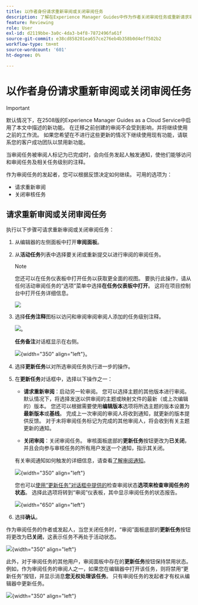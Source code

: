 ```yaml
---
title: 以作者身份请求重新审阅或关闭审阅任务
description: 了解在Experience Manager Guides中作为作者关闭审阅任务或重新请求审阅的工作流。
feature: Reviewing
role: User
exl-id: d2119bbe-3a0c-4da3-b4f8-7872496fa61f
source-git-commit: e38cd858201ea657ce276eb4b358b0d4eff502b2
workflow-type: tm+mt
source-wordcount: '601'
ht-degree: 0%

---
```


# 以作者身份请求重新审阅或关闭审阅任务

>[!IMPORTANT]
>
> 默认情况下，在2508版的Experience Manager Guides as a Cloud Service中启用了本文中描述的新功能。 在迁移之前创建的审阅不会受到影响，并将继续使用之前的工作流。 如果您希望在不进行这些更新的情况下继续使用现有功能，请联系您的客户成功团队以禁用新功能。

当审阅任务被审阅人标记为已完成时，会向任务发起人触发通知，使他们能够访问和审阅任务及相关任务级别的注释。

作为审阅任务的发起者，您可以根据反馈决定如何继续。 可用的选项为：

- 请求重新审阅
- 关闭审核任务

## 请求重新审阅或关闭审阅任务

执行以下步骤可请求重新审阅或关闭审阅任务：

1. 从编辑器的左侧面板中打开&#x200B;**审阅面板**。
2. 从&#x200B;**活动任务**&#x200B;列表中选择要关闭或重新提交以进行审阅的审阅任务。

   >[!NOTE]
   >
   > 您还可以在任务仪表板中打开任务以获取更全面的视图。 要执行此操作，请从任何活动审阅任务的“选项”菜单中选择&#x200B;**在任务仪表板中打开**。 这将在项目控制台中打开任务详细信息。

   ![](images/task-dashboard-selection-author-view.png)
3. 选择&#x200B;**任务注释**&#x200B;图标以访问和审阅审阅审阅人添加的任务级别注释。

   ![](images/task-comments-selection-author-view.png)。

   **任务备注**&#x200B;对话框显示在右侧。

   ![](images/task-comments-dialog-editor.png){width="350" align="left"}。
4. 选择&#x200B;**更新任务**&#x200B;以对所选审阅任务执行进一步的操作。
5. 在&#x200B;**更新任务**&#x200B;对话框中，选择以下操作之一：

   - **请求重新审阅**：启动另一轮审阅。 您可以选择主题的其他版本进行审阅。 默认情况下，将选择发送以供审阅的主题或映射文件的最新（或上次编辑的）版本。 您还可以根据需要使用&#x200B;**编辑版本**&#x200B;选项将所选主题的版本设置为&#x200B;**最新版本**&#x200B;或&#x200B;**基线**。  完成上一次审阅的审阅人将收到通知，就更新的版本提供反馈。 对于未将审阅任务标记为完成的其他审阅人，将会收到有关主题更新的通知。

   - **关闭审阅**：关闭审阅任务。 审核面板底部的&#x200B;**更新任务**&#x200B;按钮更改为&#x200B;**已关闭**，并且会向参与审核任务的所有用户发送一个通知，指示其关闭。

   有关审阅通知如何触发的详细信息，请查看[了解审阅通知](./review-understanding-review-notifications.md)。

   ![](images/update-task-dialog.png){width="350" align="left"}

   您也可以[使用“更新任务”对话框中提供的](./review-manage-tasks-review-dashboard.md#check-the-status-of-a-review-task)检查审阅状态&#x200B;**选项来检查审阅任务的状态**。 选择此选项将转到“审阅”仪表板，其中显示审阅任务的状态报告。

   ![](images/check-review-status-icon.png){width="650" align="left"}

6. 选择&#x200B;**确认**。


作为审阅任务的作者或发起人，当您关闭任务时，“审阅”面板底部的&#x200B;**更新任务**&#x200B;按钮将更改为&#x200B;**已关闭**，这表示任务不再处于活动状态。

![](images/review-task-status-closed-review-panel.png){width="350" align="left"}

此外，对于审阅任务的其他用户，审阅面板中存在的&#x200B;**更新任务**&#x200B;按钮保持禁用状态。 例如，作为审阅任务的审阅人之一，如果您在编辑器中打开该任务，则将禁用“更新任务”按钮，并显示消息&#x200B;**您无权处理该任务**。 只有审阅任务的发起者才有权从编辑器中更新任务。

![](images/update-task-button-disabled.png){width="350" align="left"}





